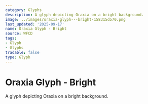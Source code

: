 ```yaml
---
category: Glyphs
description: A glyph depicting Oraxia on a bright background.
image: ../images/oraxia-glyph---bright-158315d570.png
last_updated: '2025-09-17'
name: Oraxia Glyph - Bright
source: WFCD
tags:
- Glyph
- Glyphs
tradable: false
type: Glyph
---
```


# Oraxia Glyph - Bright

A glyph depicting Oraxia on a bright background.

